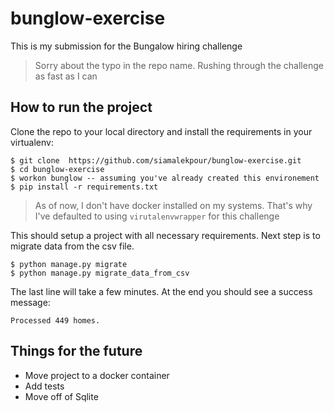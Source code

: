 # bunglow-exercise

This is my submission for the Bungalow hiring challenge

> Sorry about the typo in the repo name. Rushing through the challenge as fast as I can

## How to run the project

Clone the repo to your local directory and install the requirements in your virtualenv:

```
$ git clone  https://github.com/siamalekpour/bunglow-exercise.git
$ cd bunglow-exercise
$ workon bunglow -- assuming you've already created this environement
$ pip install -r requirements.txt
```

> As of now, I don't have docker installed on my systems. That's why I've defaulted to using `virutalenvwrapper` for this challenge

This should setup a project with all necessary requirements. Next step is to migrate data from the csv file.

```
$ python manage.py migrate
$ python manage.py migrate_data_from_csv
```
The last line will take a few minutes. At the end you should see a success message:

```
Processed 449 homes.
``` 

## Things for the future
- Move project to a docker container
- Add tests
- Move off of Sqlite